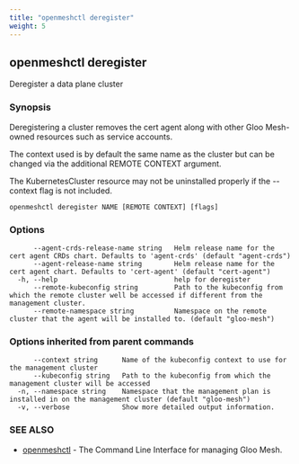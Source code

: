 ```yaml
---
title: "openmeshctl deregister"
weight: 5
---
```

## openmeshctl deregister

Deregister a data plane cluster

### Synopsis


Deregistering a cluster removes the cert agent along with other Gloo Mesh-owned
resources such as service accounts.

The context used is by default the same name as the cluster but can be changed
via the additional REMOTE CONTEXT argument.

The KubernetesCluster resource may not be uninstalled properly if the --context flag is not included.

```
openmeshctl deregister NAME [REMOTE CONTEXT] [flags]
```

### Options

```
      --agent-crds-release-name string   Helm release name for the cert agent CRDs chart. Defaults to 'agent-crds' (default "agent-crds")
      --agent-release-name string        Helm release name for the cert agent chart. Defaults to 'cert-agent' (default "cert-agent")
  -h, --help                             help for deregister
      --remote-kubeconfig string         Path to the kubeconfig from which the remote cluster well be accessed if different from the management cluster.
      --remote-namespace string          Namespace on the remote cluster that the agent will be installed to. (default "gloo-mesh")
```

### Options inherited from parent commands

```
      --context string      Name of the kubeconfig context to use for the management cluster
      --kubeconfig string   Path to the kubeconfig from which the management cluster will be accessed
  -n, --namespace string    Namespace that the management plan is installed in on the management cluster (default "gloo-mesh")
  -v, --verbose             Show more detailed output information.
```

### SEE ALSO

* [openmeshctl](../openmeshctl)	 - The Command Line Interface for managing Gloo Mesh.

